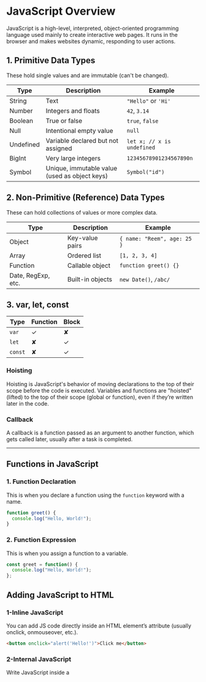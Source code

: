 # JavaScript Overview

JavaScript is a high-level, interpreted, object-oriented programming language used mainly to create interactive web pages. It runs in the browser and makes websites dynamic, responding to user actions.

## 1. Primitive Data Types
These hold single values and are immutable (can't be changed).

| Type        | Description                              | Example                          |
|-------------|------------------------------------------|----------------------------------|
| String      | Text                                     | `"Hello"` or `'Hi'`             |
| Number      | Integers and floats                      | `42`, `3.14`                    |
| Boolean     | True or false                            | `true`, `false`                 |
| Null        | Intentional empty value                  | `null`                           |
| Undefined   | Variable declared but not assigned       | `let x; // x is undefined`       |
| BigInt      | Very large integers                      | `12345678901234567890n`         |
| Symbol      | Unique, immutable value (used as object keys) | `Symbol("id")`            |

## 2. Non-Primitive (Reference) Data Types
These can hold collections of values or more complex data.

| Type        | Description                              | Example                         |
|-------------|------------------------------------------|---------------------------------|
| Object      | Key-value pairs                          | `{ name: "Reem", age: 25 }`     |
| Array       | Ordered list                             | `[1, 2, 3, 4]`                  |
| Function    | Callable object                          | `function greet() {}`           |
| Date, RegExp, etc. | Built-in objects               | `new Date()`, `/abc/`              |

## 3. var, let, const
| Type       | Function | Block  |
|------------|----------|------- |
| `var`      | ✓        | ✘     |
| `let`      | ✘        | ✓     |
| `const`    | ✘        | ✓     |

### Hoisting
Hoisting is JavaScript's behavior of moving declarations to the top of their scope before the code is executed. Variables and functions are "hoisted" (lifted) to the top of their scope (global or function), even if they’re written later in the code.

### Callback
A callback is a function passed as an argument to another function, which gets called later, usually after a task is completed.

---

## Functions in JavaScript

### 1. Function Declaration
This is when you declare a function using the `function` keyword with a name.

```javascript
function greet() {
  console.log("Hello, World!");
}
```
###  2. Function Expression
This is when you assign a function to a variable.

```javascript
const greet = function() {
  console.log("Hello, World!");
};
```

## Adding JavaScript to HTML
### 1-Inline JavaScript
You can add JS code directly inside an HTML element’s attribute (usually onclick, onmouseover, etc.).


 ```HTML
<button onclick="alert('Hello!')">Click me</button>
```
### 2-Internal JavaScript
Write JavaScript inside a <script> tag within your HTML file.
```
<script>
  console.log('Hello from internal JS!');
</script>
```
### 3-External JavaScript
Link to a separate .js file using the <script src="file.js"> tag.
 ```
<script src="script.js"></script>
```

### Closures in JavaScript
A closure is when a function remembers and accesses variables from its outer (lexical) scope, even after that outer function has finished executing.

```
function outer() {
  let count = 0;

  return function inner() {
    count++;
    console.log("Count is:", count);
  };
}

const counter = outer(); // outer runs and returns inner
counter(); // Count is: 1
counter(); // Count is: 2
counter(); // Count is: 3
```

## DOM (Document Object Model) Methods
To access HTML elements in JavaScript, you use DOM methods:

```
getElementById()
getElementsByClassName()
getElementsByTagName()
querySelector() (matching CSS selector)
querySelectorAll()
```

# DOM Tree Structure Example

- `document`
  - `html`
    - `head`
      - `title`
      - `meta`
      - `link` (CSS)
      - `script` (JS)
    - `body`
      - `header`
        - `nav`
          - `ul`
            - `li`
              - `a`
      - `main`
        - `section`
          - `h1`
          - `p`
          - `img`
        - `article`
          - `h2`
          - `p`
      - `aside`
        - `ul`
          - `li`
      - `footer`
        - `p`


## Event Propagation
### Event Bubbling
Event bubbling is the default behavior in most cases. When an event is triggered on an element, it first triggers on the innermost element (the target), and then bubbles up to the parent elements in the DOM hierarchy.

Order of propagation:
Target element → Parent → Grandparent → ... → Root (<html>)

## Event Capturing
Event capturing (or trickling) is the opposite of event bubbling. Instead of starting from the target element, it starts from the root of the DOM and travels down to the target element.

Order of propagation:
Root (<html>) → Grandparent → Parent → Target element

To use event capturing, you need to explicitly set the third argument in addEventListener() to true.

## Event Delegation
Event delegation is a technique in JavaScript where you attach a single event listener to a parent element instead of adding multiple listeners to individual child elements. The event listener on the parent element listens for events on its child elements through event bubbling.

## Strict Mode
Strict mode is a way to opt in to a restricted version of JavaScript, which helps catch common coding mistakes and prevents certain behaviors that can lead to bugs or security vulnerabilities.

## call(), apply(), and bind()
These are methods of functions that allow you to explicitly set the value of this and invoke or create a new function with that this value.
```
call(): Invokes the function immediately, passing arguments one by one.
apply(): Same as call(), but arguments are passed as an array.
bind(): Does NOT invoke the function immediately; returns a new function with this bound permanently.
```

## Array Methods: forEach(), map(), and filter()
### forEach(): Loops through each item in the array. Does not return anything (just runs a function for each item).
[1, 2, 3].forEach(num => console.log(num));
### map(): Loops through the array and returns a new array with modified values.
const squares = [1, 2, 3].map(num => num * num);
console.log(squares); // [1, 4, 9]
### filter(): Loops through and returns a new array with only items that pass the condition.

```javascript
const evenNumbers = [1, 2, 3, 4].filter(num => num % 2 === 0);
console.log(evenNumbers); // [2, 4]
Working with Promises and async/await
```

### Using Promises
```
fetch('https://api.example.com/data')
  .then(res => res.json())
  .then(data => console.log(data))
  .catch(err => console.log(err));
```
### Using async/await
```
async function getData() {
  try {
    const res = await fetch('https://api.example.com/data');
    const data = await res.json();
    console.log(data);
  } catch (err) {
    console.log(err);
  }
}
getData();
```
